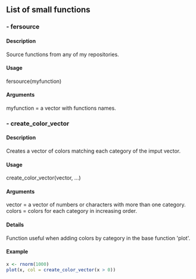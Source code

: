 ## List of small functions
### - fersource
#### Description
Source functions from any of my repositories.
#### Usage
fersource(myfunction)
#### Arguments
myfunction = a vector with functions names.

### - create_color_vector
#### Description
Creates a vector of colors matching each category of the imput vector.
#### Usage
create_color_vector(vector, ...)
#### Arguments
vector = a vector of numbers or characters with more than one category.<br />
colors = colors for each category in increasing order.
#### Details
Function useful when adding colors by category in the base function 'plot'.
#### Example
```R
x <- rnorm(1000)
plot(x, col = create_color_vector(x > 0))
```
